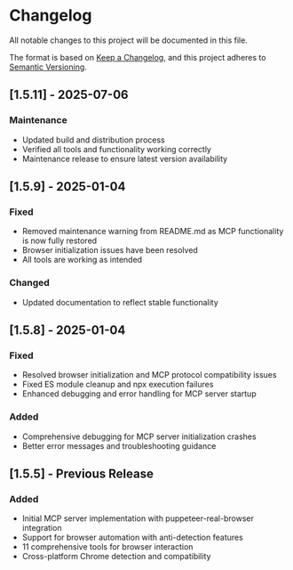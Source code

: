 # Changelog

All notable changes to this project will be documented in this file.

The format is based on [Keep a Changelog](https://keepachangelog.com/en/1.0.0/),
and this project adheres to [Semantic Versioning](https://semver.org/spec/v2.0.0.html).

## [1.5.11] - 2025-07-06

### Maintenance
- Updated build and distribution process
- Verified all tools and functionality working correctly
- Maintenance release to ensure latest version availability

## [1.5.9] - 2025-01-04

### Fixed
- Removed maintenance warning from README.md as MCP functionality is now fully restored
- Browser initialization issues have been resolved
- All tools are working as intended

### Changed
- Updated documentation to reflect stable functionality

## [1.5.8] - 2025-01-04

### Fixed
- Resolved browser initialization and MCP protocol compatibility issues
- Fixed ES module cleanup and npx execution failures
- Enhanced debugging and error handling for MCP server startup

### Added
- Comprehensive debugging for MCP server initialization crashes
- Better error messages and troubleshooting guidance

## [1.5.5] - Previous Release

### Added
- Initial MCP server implementation with puppeteer-real-browser integration
- Support for browser automation with anti-detection features
- 11 comprehensive tools for browser interaction
- Cross-platform Chrome detection and compatibility